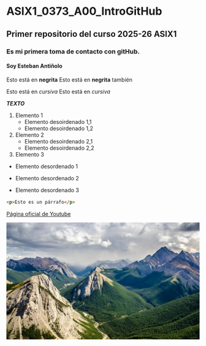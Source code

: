 # ASIX1_0373_A00_IntroGitHub
## Primer repositorio del curso 2025-26 ASIX1
### Es mi primera toma de contacto con gitHub.
#### Soy Esteban Antiñolo

Esto está en __negrita__
Esto está en **negrita** también

Esto está en _cursiva_
Esto está en *cursiva*

__*TEXTO*__

1. Elemento 1
    * Elemento desoirdenado 1,1
    * Elemento desoirdenado 1,2
2. Elemento 2
    * Elemento desoirdenado 2,1
    * Elemento desoirdenado 2,2
3. Elemento 3

* Elemento desordenado 1
+ Elemento desordenado 2
- Elemento desordenado 3

```html
<p>Esto es un párrafo</p>
```
[Página oficial de Youtube](https://www.youtube.com/?app=desktop&hl=es "Texto adicional")

![alt text](./imagen1.jpg "Imagen random de Youtube")